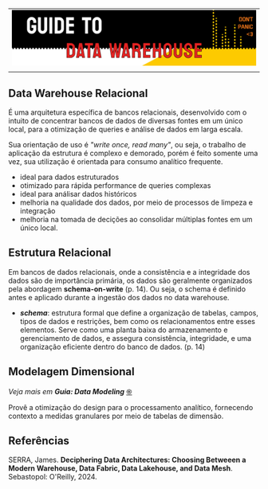 #

||
|---|
|![Banner](../assets/banner-guide05.png)|
||

## Data Warehouse Relacional

É uma arquitetura específica de bancos relacionais, desenvolvido com o intuito de concentrar bancos de dados de diversas fontes em um único local, para a otimização de queries e análise de dados em larga escala.

Sua orientação de uso é *"write once, read many"*, ou seja, o trabalho de aplicação da estrutura é complexo e demorado, porém é feito somente uma vez, sua utilização é orientada para consumo analítico frequente.

- ideal para dados estruturados
- otimizado para rápida performance de queries complexas
- ideal para análisar dados históricos
- melhoria na qualidade dos dados, por meio de processos de limpeza e integração
- melhoria na tomada de decições ao consolidar múltiplas fontes em um único local.

## Estrutura Relacional

Em bancos de dados relacionais, onde a consistência e a integridade dos dados são de importância primária, os dados são geralmente organizados pela abordagem **schema-on-write** (p. 14). Ou seja, o schema é definido antes e aplicado durante a ingestão dos dados no data warehouse.

- ***schema***: estrutura formal que define a organização de tabelas, campos, tipos de dados e restrições, bem como os relacionamentos entre esses elementos. Serve como uma planta baixa do armazenamento e gerenciamento de dados, e assegura consistência, integridade, e uma organização eficiente dentro do banco de dados. (p. 14)

## Modelagem Dimensional

*Veja mais em **Guia: Data Modeling*** [֍](./data_modeling.md)

Provê a otimização do design para o processamento analítico, fornecendo contexto a medidas granulares por meio de tabelas de dimensão.

## Referências

SERRA, James. **Deciphering Data Architectures: Choosing Betweeen a Modern Warehouse, Data Fabric, Data Lakehouse, and Data Mesh**. Sebastopol: O'Reilly, 2024.
